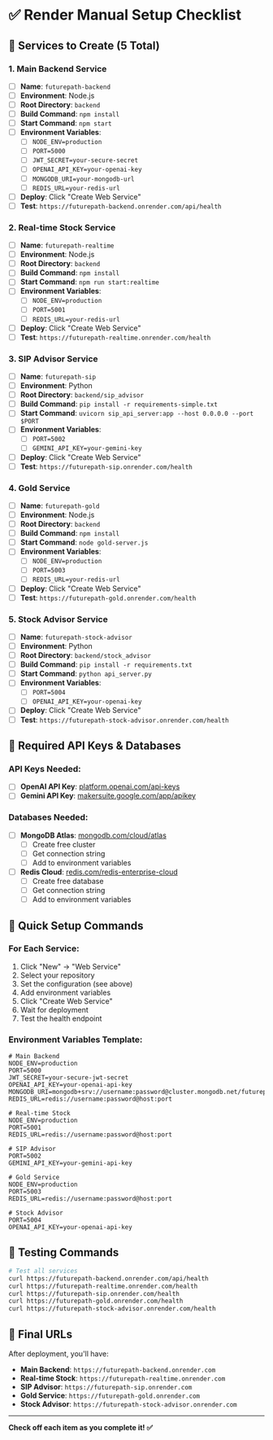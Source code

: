 # ✅ Render Manual Setup Checklist

## 🎯 Services to Create (5 Total)

### **1. Main Backend Service**
- [ ] **Name**: `futurepath-backend`
- [ ] **Environment**: Node.js
- [ ] **Root Directory**: `backend`
- [ ] **Build Command**: `npm install`
- [ ] **Start Command**: `npm start`
- [ ] **Environment Variables**:
  - [ ] `NODE_ENV=production`
  - [ ] `PORT=5000`
  - [ ] `JWT_SECRET=your-secure-secret`
  - [ ] `OPENAI_API_KEY=your-openai-key`
  - [ ] `MONGODB_URI=your-mongodb-url`
  - [ ] `REDIS_URL=your-redis-url`
- [ ] **Deploy**: Click "Create Web Service"
- [ ] **Test**: `https://futurepath-backend.onrender.com/api/health`

### **2. Real-time Stock Service**
- [ ] **Name**: `futurepath-realtime`
- [ ] **Environment**: Node.js
- [ ] **Root Directory**: `backend`
- [ ] **Build Command**: `npm install`
- [ ] **Start Command**: `npm run start:realtime`
- [ ] **Environment Variables**:
  - [ ] `NODE_ENV=production`
  - [ ] `PORT=5001`
  - [ ] `REDIS_URL=your-redis-url`
- [ ] **Deploy**: Click "Create Web Service"
- [ ] **Test**: `https://futurepath-realtime.onrender.com/health`

### **3. SIP Advisor Service**
- [ ] **Name**: `futurepath-sip`
- [ ] **Environment**: Python
- [ ] **Root Directory**: `backend/sip_advisor`
- [ ] **Build Command**: `pip install -r requirements-simple.txt`
- [ ] **Start Command**: `uvicorn sip_api_server:app --host 0.0.0.0 --port $PORT`
- [ ] **Environment Variables**:
  - [ ] `PORT=5002`
  - [ ] `GEMINI_API_KEY=your-gemini-key`
- [ ] **Deploy**: Click "Create Web Service"
- [ ] **Test**: `https://futurepath-sip.onrender.com/health`

### **4. Gold Service**
- [ ] **Name**: `futurepath-gold`
- [ ] **Environment**: Node.js
- [ ] **Root Directory**: `backend`
- [ ] **Build Command**: `npm install`
- [ ] **Start Command**: `node gold-server.js`
- [ ] **Environment Variables**:
  - [ ] `NODE_ENV=production`
  - [ ] `PORT=5003`
  - [ ] `REDIS_URL=your-redis-url`
- [ ] **Deploy**: Click "Create Web Service"
- [ ] **Test**: `https://futurepath-gold.onrender.com/health`

### **5. Stock Advisor Service**
- [ ] **Name**: `futurepath-stock-advisor`
- [ ] **Environment**: Python
- [ ] **Root Directory**: `backend/stock_advisor`
- [ ] **Build Command**: `pip install -r requirements.txt`
- [ ] **Start Command**: `python api_server.py`
- [ ] **Environment Variables**:
  - [ ] `PORT=5004`
  - [ ] `OPENAI_API_KEY=your-openai-key`
- [ ] **Deploy**: Click "Create Web Service"
- [ ] **Test**: `https://futurepath-stock-advisor.onrender.com/health`

## 🔑 Required API Keys & Databases

### **API Keys Needed:**
- [ ] **OpenAI API Key**: [platform.openai.com/api-keys](https://platform.openai.com/api-keys)
- [ ] **Gemini API Key**: [makersuite.google.com/app/apikey](https://makersuite.google.com/app/apikey)

### **Databases Needed:**
- [ ] **MongoDB Atlas**: [mongodb.com/cloud/atlas](https://mongodb.com/cloud/atlas)
  - [ ] Create free cluster
  - [ ] Get connection string
  - [ ] Add to environment variables
- [ ] **Redis Cloud**: [redis.com/redis-enterprise-cloud](https://redis.com/redis-enterprise-cloud)
  - [ ] Create free database
  - [ ] Get connection string
  - [ ] Add to environment variables

## 📝 Quick Setup Commands

### **For Each Service:**
1. Click "New" → "Web Service"
2. Select your repository
3. Set the configuration (see above)
4. Add environment variables
5. Click "Create Web Service"
6. Wait for deployment
7. Test the health endpoint

### **Environment Variables Template:**
```
# Main Backend
NODE_ENV=production
PORT=5000
JWT_SECRET=your-secure-jwt-secret
OPENAI_API_KEY=your-openai-api-key
MONGODB_URI=mongodb+srv://username:password@cluster.mongodb.net/futurepath_ai
REDIS_URL=redis://username:password@host:port

# Real-time Stock
NODE_ENV=production
PORT=5001
REDIS_URL=redis://username:password@host:port

# SIP Advisor
PORT=5002
GEMINI_API_KEY=your-gemini-api-key

# Gold Service
NODE_ENV=production
PORT=5003
REDIS_URL=redis://username:password@host:port

# Stock Advisor
PORT=5004
OPENAI_API_KEY=your-openai-api-key
```

## 🧪 Testing Commands

```bash
# Test all services
curl https://futurepath-backend.onrender.com/api/health
curl https://futurepath-realtime.onrender.com/health
curl https://futurepath-sip.onrender.com/health
curl https://futurepath-gold.onrender.com/health
curl https://futurepath-stock-advisor.onrender.com/health
```

## 🎯 Final URLs

After deployment, you'll have:
- **Main Backend**: `https://futurepath-backend.onrender.com`
- **Real-time Stock**: `https://futurepath-realtime.onrender.com`
- **SIP Advisor**: `https://futurepath-sip.onrender.com`
- **Gold Service**: `https://futurepath-gold.onrender.com`
- **Stock Advisor**: `https://futurepath-stock-advisor.onrender.com`

---

**Check off each item as you complete it! ✅**
